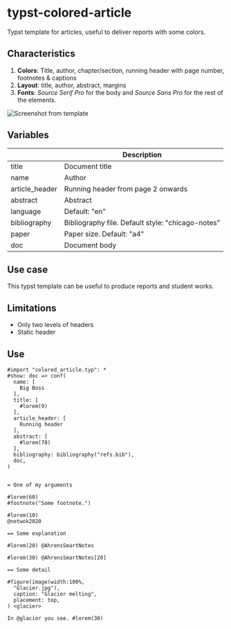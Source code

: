 # typst-colored-article
Typst template for articles, useful to deliver reports with some colors.

## Characteristics

1. **Colors**: Title, author, chapter/section, running header with page number, footnotes & captions
2. **Layout**: title, author, abstract, margins
3. **Fonts**: _Source Serif Pro_ for the body and _Source Sans Pro_ for the rest of the elements.

![Screenshot from template](https://github.com/ludenticus/typst-colored-article/assets/813198/c8e16a6e-8718-4910-abc1-767d3d08ff54)


## Variables

|  | Description |
|--|--|
| title | Document title |
| name | Author |
| article_header | Running header from page 2 onwards |
| abstract | Abstract |
| language | Default: "en" |
| bibliography | Bibliography file. Default style: "chicago-notes" |
| paper | Paper size. Default: "a4" |
| doc | Document body |

## Use case
This typst template can be useful to produce reports and student works.

## Limitations
- Only two levels of headers
- Static header

## Use

```typst
#import "colored_article.typ": *
#show: doc => conf(
  name: [
    Big Boss
  ],
  title: [
    #lorem(9)
  ],
  article_header: [
    Running header
  ],
  abstract: [
    #lorem(78)
  ],
  bibliography: bibliography("refs.bib"),
  doc,
)


= One of my arguments

#lorem(60)
#footnote("Some footnote.")

#lorem(10)
@netwok2020

== Some explanation

#lorem(20) @AhrensSmartNotes

#lorem(30) @AhrensSmartNotes[20]

== Some detail

#figure(image(width:100%, 
  "Glacier.jpg"),
  caption: "Glacier melting",
  placement: top,
) <glacier>

In @glacier you see. #lorem(30)
```
